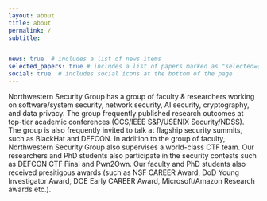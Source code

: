 ```yaml
---
layout: about
title: about
permalink: /
subtitle: 


news: true  # includes a list of news items
selected_papers: true # includes a list of papers marked as "selected={true}"
social: true  # includes social icons at the bottom of the page
---
```

Northwestern Security Group has a group of faculty & researchers working on software/system security, network security, AI security, cryptography, and data privacy. The group frequently published research outcomes at top-tier academic conferences (CCS/IEEE S&P/USENIX Security/NDSS). The group is also frequently invited to talk at flagship security summits, such as BlackHat and DEFCON. In addition to the group of faculty, Northwestern Security Group also supervises a world-class CTF team. Our researchers and PhD students also participate in the security contests such as DEFCON CTF Final and Pwn2Own. Our faculty and PhD students also received presitigous awards (such as NSF CAREER Award, DoD Young Investigator Award, DOE Early CAREER Award, Microsoft/Amazon Research awards etc.). 
